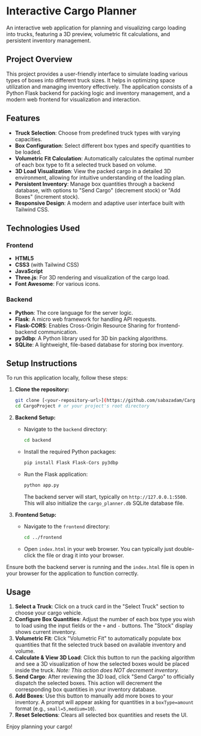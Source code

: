 # Interactive Cargo Planner

An interactive web application for planning and visualizing cargo loading into trucks, featuring a 3D preview, volumetric fit calculations, and persistent inventory management.

## Project Overview

This project provides a user-friendly interface to simulate loading various types of boxes into different truck sizes. It helps in optimizing space utilization and managing inventory effectively. The application consists of a Python Flask backend for packing logic and inventory management, and a modern web frontend for visualization and interaction.

## Features

* **Truck Selection**: Choose from predefined truck types with varying capacities.
* **Box Configuration**: Select different box types and specify quantities to be loaded.
* **Volumetric Fit Calculation**: Automatically calculates the optimal number of each box type to fit a selected truck based on volume.
* **3D Load Visualization**: View the packed cargo in a detailed 3D environment, allowing for intuitive understanding of the loading plan.
* **Persistent Inventory**: Manage box quantities through a backend database, with options to "Send Cargo" (decrement stock) or "Add Boxes" (increment stock).
* **Responsive Design**: A modern and adaptive user interface built with Tailwind CSS.

## Technologies Used

### Frontend
* **HTML5**
* **CSS3** (with Tailwind CSS)
* **JavaScript**
* **Three.js**: For 3D rendering and visualization of the cargo load.
* **Font Awesome**: For various icons.

### Backend
* **Python**: The core language for the server logic.
* **Flask**: A micro web framework for handling API requests.
* **Flask-CORS**: Enables Cross-Origin Resource Sharing for frontend-backend communication.
* **py3dbp**: A Python library used for 3D bin packing algorithms.
* **SQLite**: A lightweight, file-based database for storing box inventory.

## Setup Instructions

To run this application locally, follow these steps:

1.  **Clone the repository:**
    ```bash
    git clone [<your-repository-url>](https://github.com/sabazadam/CargoProject)
    cd CargoProject # or your project's root directory
    ```

2.  **Backend Setup:**
    * Navigate to the `backend` directory:
        ```bash
        cd backend
        ```
    * Install the required Python packages:
        ```bash
        pip install Flask Flask-Cors py3dbp
        ```
    * Run the Flask application:
        ```bash
        python app.py
        ```
        The backend server will start, typically on `http://127.0.0.1:5500`. This will also initialize the `cargo_planner.db` SQLite database file.

3.  **Frontend Setup:**
    * Navigate to the `frontend` directory:
        ```bash
        cd ../frontend
        ```
    * Open `index.html` in your web browser. You can typically just double-click the file or drag it into your browser.

Ensure both the backend server is running and the `index.html` file is open in your browser for the application to function correctly.

## Usage

1.  **Select a Truck**: Click on a truck card in the "Select Truck" section to choose your cargo vehicle.
2.  **Configure Box Quantities**: Adjust the number of each box type you wish to load using the input fields or the `+` and `-` buttons. The "Stock" display shows current inventory.
3.  **Volumetric Fit**: Click "Volumetric Fit" to automatically populate box quantities that fit the selected truck based on available inventory and volume.
4.  **Calculate & View 3D Load**: Click this button to run the packing algorithm and see a 3D visualization of how the selected boxes would be placed inside the truck. *Note: This action does NOT decrement inventory.*
5.  **Send Cargo**: After reviewing the 3D load, click "Send Cargo" to officially dispatch the selected boxes. This action will decrement the corresponding box quantities in your inventory database.
6.  **Add Boxes**: Use this button to manually add more boxes to your inventory. A prompt will appear asking for quantities in a `boxType=amount` format (e.g., `small=5,medium=10`).
7.  **Reset Selections**: Clears all selected box quantities and resets the UI.

Enjoy planning your cargo!
